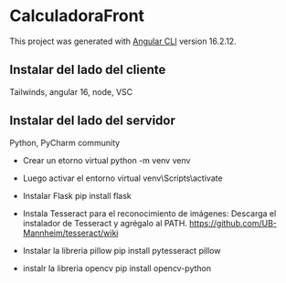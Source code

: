 # CalculadoraFront

This project was generated with [Angular CLI](https://github.com/angular/angular-cli) version 16.2.12.

## Instalar del lado del  cliente
  Tailwinds, angular 16, node, VSC


## Instalar del lado del servidor
Python, PyCharm community

- Crear un etorno virtual
  python -m venv venv

- Luego activar el entorno virtual
  venv\Scripts\activate

- Instalar Flask
  pip install flask

- Instala Tesseract para el reconocimiento de imágenes:
  Descarga el instalador de Tesseract y agrégalo al PATH.
  https://github.com/UB-Mannheim/tesseract/wiki

- Instalar la libreria pillow
  pip install pytesseract pillow

- instalr la libreria opencv
  pip install opencv-python





